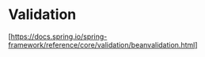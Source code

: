 # Validation

[https://docs.spring.io/spring-framework/reference/core/validation/beanvalidation.html]